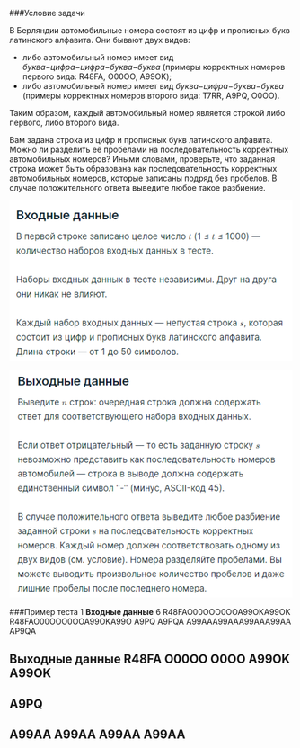###Условие задачи

В Берляндии автомобильные номера состоят из цифр и прописных букв латинского алфавита. Они бывают двух видов:

* либо автомобильный номер имеет вид *буква−цифра−цифра−буква−буква* (примеры корректных номеров первого вида: R48FA, O00OO, A99OK);
* либо автомобильный номер имеет вид *буква−цифра−буква−буква* (примеры корректных номеров второго вида: T7RR, A9PQ, O0OO).

Таким образом, каждый автомобильный номер является строкой либо первого, либо второго вида.

Вам задана строка из цифр и прописных букв латинского алфавита. Можно ли разделить её пробелами на последовательность корректных автомобильных номеров? Иными словами, проверьте, что заданная строка может быть образована как последовательность корректных автомобильных номеров, которые записаны подряд без пробелов. В случае положительного ответа выведите любое такое разбиение.

![Alt text](input.png)

![Alt text](output.png)

###Пример теста 1
__Входные данные__
6
R48FAO00OOO0OOA99OKA99OK
R48FAO00OOO0OOA99OKA99O
A9PQ
A9PQA
A99AAA99AAA99AAA99AA
AP9QA

__Выходные данные__
R48FA O00OO O0OO A99OK A99OK
-
A9PQ
-
A99AA A99AA A99AA A99AA
-